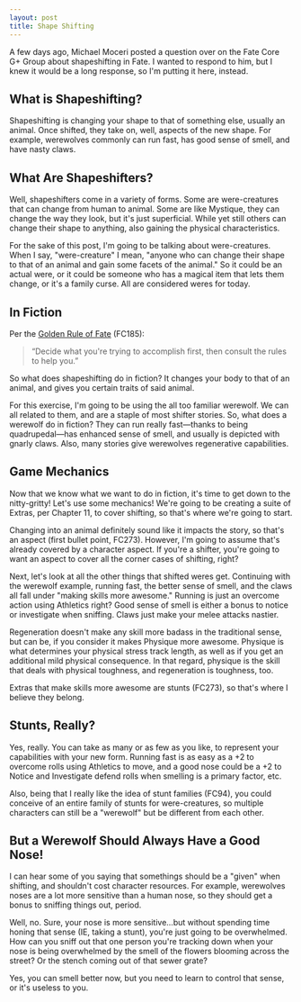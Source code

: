 ```yaml
---
layout: post
title: Shape Shifting
---
```


A few days ago, Michael Moceri posted a question over on the Fate Core G+ Group about shapeshifting in Fate. I wanted to respond to him, but I knew it would be a long response, so I'm putting it here, instead.

<!--more-->

## What is Shapeshifting?
Shapeshifting is changing your shape to that of something else, usually an animal. Once shifted, they take on, well, aspects of the new shape. For example, werewolves commonly can run fast, has good sense of smell, and have nasty claws.

## What Are Shapeshifters?
Well, shapeshifters come in a variety of forms. Some are were-creatures that can change from human to animal. Some are like Mystique, they can change the way they look, but it's just superficial. While yet still others can change their shape to anything, also gaining the physical characteristics.

For the sake of this post, I'm going to be talking about were-creatures. When I say, "were-creature" I mean, "anyone who can change their shape to that of an animal and gain some facets of the animal." So it could be an actual were, or it could be someone who has a magical item that lets them change, or it's a family curse. All are considered weres for today.

## In Fiction
Per the [Golden Rule of Fate](http://fate-srd.com/fate-core/what-do-during-play#the-golden-rule) (FC185):

>“Decide what you're trying to accomplish first, then consult the rules to help you.”

So what does shapeshifting do in fiction? It changes your body to that of an animal, and gives you certain traits of said animal.

For this exercise, I'm going to be using the all too familiar werewolf. We can all related to them, and are a staple of most shifter stories. So, what does a werewolf do in fiction? They can run really fast—thanks to being quadrupedal—has enhanced sense of smell, and usually is depicted with gnarly claws. Also, many stories give werewolves regenerative capabilities.

## Game Mechanics
Now that we know what we want to do in fiction, it's time to get down to the nitty-gritty! Let's use some mechanics! We're going to be creating a suite of Extras, per Chapter 11, to cover shifting, so that's where we're going to start.

Changing into an animal definitely sound like it impacts the story, so that's an aspect (first bullet point, FC273). However, I'm going to assume that's already covered by a character aspect. If you're a shifter, you're going to want an aspect to cover all the corner cases of shifting, right?

Next, let's look at all the other things that shifted weres get. Continuing with the werewolf example, running fast, the better sense of smell, and the claws all fall under "making skills more awesome." Running is just an overcome action using Athletics right? Good sense of smell is either a bonus to notice or investigate when sniffing. Claws just make your melee attacks nastier.

Regeneration doesn't make any skill more badass in the traditional sense, but can be, if you consider it makes Physique more awesome. Physique is what determines your physical stress track length, as well as if you get an additional mild physical consequence. In that regard, physique is the skill that deals with physical toughness, and regeneration is toughness, too.

Extras that make skills more awesome are stunts (FC273), so that's where I believe they belong.

## Stunts, Really?
Yes, really. You can take as many or as few as you like, to represent your capabilities with your new form. Running fast is as easy as a +2 to overcome rolls using Athletics to move, and a good nose could be a +2 to Notice and Investigate defend rolls when smelling is a primary factor, etc.

Also, being that I really like the idea of stunt families (FC94), you could conceive of an entire family of stunts for were-creatures, so multiple characters can still be a "werewolf" but be different from each other.

## But a Werewolf Should Always Have a Good Nose!

I can hear some of you saying that somethings should be a "given" when shifting, and shouldn't cost character resources. For example, werewolves noses are a lot more sensitive than a human nose, so they should get a bonus to sniffing things out, period.

Well, no. Sure, your nose is more sensitive…but without spending time honing that sense (IE, taking a stunt), you're just going to be overwhelmed. How can you sniff out that one person you're tracking down when your nose is being overwhelmed by the smell of the flowers blooming across the street? Or the stench coming out of that sewer grate?

Yes, you can smell better now, but you need to learn to control that sense, or it's useless to you.
